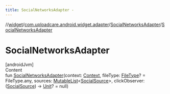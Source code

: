 ```yaml
---
title: SocialNetworksAdapter -
---
```

//[widget](../../index.md)/[com.uploadcare.android.widget.adapter](../index.md)/[SocialNetworksAdapter](index.md)/[SocialNetworksAdapter](-social-networks-adapter.md)



# SocialNetworksAdapter  
[androidJvm]  
Content  
fun [SocialNetworksAdapter](-social-networks-adapter.md)(context: [Context](https://developer.android.com/reference/kotlin/android/content/Context.html), fileType: [FileType](../../com.uploadcare.android.widget.controller/-file-type/index.md)? = FileType.any, sources: [MutableList](https://kotlinlang.org/api/latest/jvm/stdlib/kotlin.collections/-mutable-list/index.html)<[SocialSource](../../com.uploadcare.android.widget.data/-social-source/index.md)>, clickObserver: ([SocialSource](../../com.uploadcare.android.widget.data/-social-source/index.md)) -> [Unit](https://kotlinlang.org/api/latest/jvm/stdlib/kotlin/-unit/index.html)? = null)  



